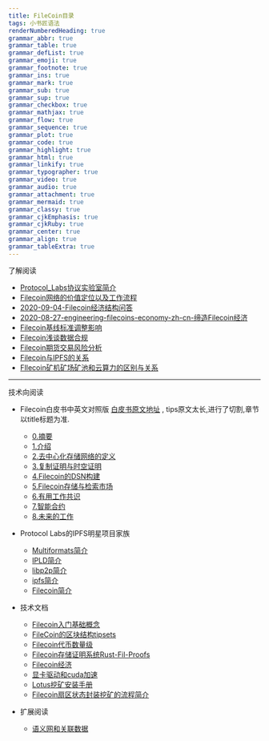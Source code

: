 ```yaml
---
title: FileCoin目录
tags: 小书匠语法
renderNumberedHeading: true
grammar_abbr: true
grammar_table: true
grammar_defList: true
grammar_emoji: true
grammar_footnote: true
grammar_ins: true
grammar_mark: true
grammar_sub: true
grammar_sup: true
grammar_checkbox: true
grammar_mathjax: true
grammar_flow: true
grammar_sequence: true
grammar_plot: true
grammar_code: true
grammar_highlight: true
grammar_html: true
grammar_linkify: true
grammar_typographer: true
grammar_video: true
grammar_audio: true
grammar_attachment: true
grammar_mermaid: true
grammar_classy: true
grammar_cjkEmphasis: true
grammar_cjkRuby: true
grammar_center: true
grammar_align: true
grammar_tableExtra: true
---
```


了解阅读

- [Protocol_Labs协议实验室简介](https://github.com/OliverRen/olili_blog/blob/master/区块链/FileCoin/introduce/Protocol_Labs协议实验室简介.md)
- [Filecoin网络的价值定位以及工作流程](https://github.com/OliverRen/olili_blog/blob/master/区块链/FileCoin/introduce/Filecoin网络的价值定位以及工作流程.md)
- [2020-09-04-Filecoin经济结构问答](https://github.com/OliverRen/olili_blog/blob/master/区块链/FileCoin/introduce/2020-09-04Filecoin经济结构问答.md)
- [2020-08-27-engineering-filecoins-economy-zh-cn-缔造Filecoin经济](https://github.com/OliverRen/olili_blog/blob/master/区块链/FileCoin/introduce/2020-08-27-engineering-filecoins-economy-zh-cn-缔造Filecoin经济.md)
- [Filecoin基线标准调整影响](https://github.com/OliverRen/olili_blog/blob/master/区块链/FileCoin/introduce/Filecoin基线标准调整影响.md)
- [Filecoin浅谈数据合规](https://github.com/OliverRen/olili_blog/blob/master/区块链/FileCoin/introduce/Filecoin浅谈数据合规.md)
- [Filecoin期货交易风险分析](https://github.com/OliverRen/olili_blog/blob/master/区块链/FileCoin/introduce/Filecoin期货交易风险分析.md)
- [Filecoin与IPFS的关系](https://github.com/OliverRen/olili_blog/blob/master/区块链/FileCoin/introduce/Filecoin与IPFS的关系.md)
- [FIlecoin矿机矿场矿池和云算力的区别与关系](https://github.com/OliverRen/olili_blog/blob/master/区块链/FileCoin/introduce/FIlecoin矿机矿场矿池和云算力的区别与关系.md)

------------------------

技术向阅读

- Filecoin白皮书中英文对照版 [白皮书原文地址](https://filecoin.io/filecoin.pdf) , tips原文太长,进行了切割,章节以title标题为准.
	- [0.摘要](https://github.com/OliverRen/olili_blog/blob/master/区块链/FileCoin/whitepaper/0.摘要.md)
	- [1.介绍](https://github.com/OliverRen/olili_blog/blob/master/区块链/FileCoin/whitepaper/1.介绍.md)
	- [2.去中心化存储网络的定义](https://github.com/OliverRen/olili_blog/blob/master/区块链/FileCoin/whitepaper/2.去中心化存储网络的定义.md)
	- [3.复制证明与时空证明](https://github.com/OliverRen/olili_blog/blob/master/区块链/FileCoin/whitepaper/3.复制证明与时空证明.md)
	- [4.Filecoin的DSN构建](https://github.com/OliverRen/olili_blog/blob/master/区块链/FileCoin/whitepaper/4.Filecoin的DSN构建.md)
	- [5.Filecoin存储与检索市场](https://github.com/OliverRen/olili_blog/blob/master/区块链/FileCoin/whitepaper/5.Filecoin存储与检索市场.md)
	- [6.有用工作共识](https://github.com/OliverRen/olili_blog/blob/master/区块链/FileCoin/whitepaper/6.有用工作共识.md)
	- [7.智能合约](https://github.com/OliverRen/olili_blog/blob/master/区块链/FileCoin/whitepaper/7.智能合约.md)
	- [8.未来的工作](https://github.com/OliverRen/olili_blog/blob/master/区块链/FileCoin/whitepaper/8.未来的工作.md)

- Protocol Labs的IPFS明星项目家族
	- [Multiformats简介](https://github.com/OliverRen/olili_blog/blob/master/区块链/FileCoin/introduce/Multiformats简介.md)
	- [IPLD简介](https://github.com/OliverRen/olili_blog/blob/master/区块链/FileCoin/introduce/IPLD简介.md)
	- [libp2p简介](https://github.com/OliverRen/olili_blog/blob/master/区块链/FileCoin/introduce/Libp2p简介.md)
	- [ipfs简介](https://github.com/OliverRen/olili_blog/blob/master/区块链/FileCoin/introduce/IPFS简介.md)
	- [Filecoin简介](https://github.com/OliverRen/olili_blog/blob/master/区块链/FileCoin/introduce/Filecoin简介.md)

- 技术文档
	- [Filecoin入门基础概念](https://github.com/OliverRen/olili_blog/blob/master/区块链/FileCoin/tech/Filecoin入门基础概念.md)
	- [FileCoin的区块结构tipsets](https://github.com/OliverRen/olili_blog/blob/master/区块链/FileCoin/tech/FileCoin的区块结构tipsets.md)
	- [Filecoin代币数量级](https://github.com/OliverRen/olili_blog/blob/master/区块链/FileCoin/tech/Filecoin代币数量级.md)
	- [Filecoin存储证明系统Rust-Fil-Proofs](https://github.com/OliverRen/olili_blog/blob/master/区块链/FileCoin/tech/Filecoin存储证明系统Rust-Fil-Proofs.md)
	- [Filecoin经济](https://github.com/OliverRen/olili_blog/blob/master/区块链/FileCoin/tech/Filecoin经济.md)
	- [显卡驱动和cuda加速](https://github.com/OliverRen/olili_blog/blob/master/区块链/FileCoin/tech/显卡驱动和cuda加速.md)
	- [Lotus挖矿安装手册](https://github.com/OliverRen/olili_blog/blob/master/区块链/FileCoin/tech/Lotus挖矿安装手册.md)
	- [Filecoin扇区状态封装挖矿的流程简介](https://github.com/OliverRen/olili_blog/blob/master/区块链/FileCoin/tech/Filecoin扇区状态封装挖矿的流程简介.md)

- 扩展阅读
	- [语义网和关联数据](https://github.com/OliverRen/olili_blog/blob/master/区块链/FileCoin/introduce/语义网和关联数据.md)